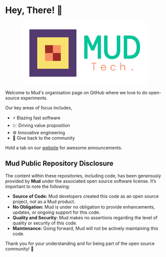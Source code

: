 # Hey, There! :wave:

<p align="center">
  <a href="#">
    <img height="200" src="assets/banner.svg">
  </a>
</p>

Welcome to Mud's organisation page on GitHub where we love to do open-source experiments.

Our key areas of focus includes,
- :zap: Blazing fast software
- :chart: Driving value proposition
- :gear: Innovative engineering
- :handshake: Give back to the community

Hold a tab on our [website](https://mudtech.pages.dev) for awesome announcements.

## Mud Public Repository Disclosure
The content within these repositories, including code, has been generously provided by **Mud** under the associated open source software license. It’s important to note the following:

- **Source of Code:** Mud developers created this code as an open source project, not as a Mud product.
- **No Obligation:** Mud is under no obligation to provide enhancements, updates, or ongoing support for this code.
- **Quality and Security:** Mud makes no assertions regarding the level of quality or security of this code.
- **Maintenance:** Going forward, Mud will not be actively maintaining this code.

Thank you for your understanding and for being part of the open source community! :star2: 

